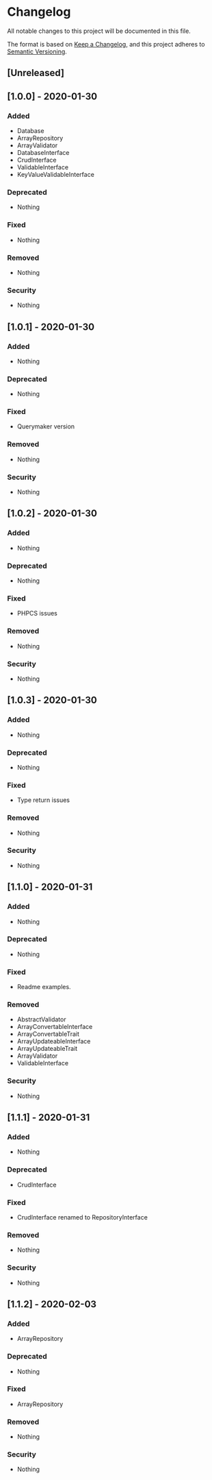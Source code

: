# Changelog
All notable changes to this project will be documented in this file.

The format is based on [Keep a Changelog](https://keepachangelog.com/en/1.0.0/),
and this project adheres to [Semantic Versioning](https://semver.org/spec/v2.0.0.html).

## [Unreleased]

## [1.0.0] - 2020-01-30

### Added
- Database
- ArrayRepository
- ArrayValidator
- DatabaseInterface
- CrudInterface
- ValidableInterface
- KeyValueValidableInterface

### Deprecated
- Nothing

### Fixed
- Nothing

### Removed
- Nothing

### Security
- Nothing


## [1.0.1] - 2020-01-30

### Added
- Nothing

### Deprecated
- Nothing

### Fixed
- Querymaker version

### Removed
- Nothing

### Security
- Nothing

## [1.0.2] - 2020-01-30

### Added
- Nothing

### Deprecated
- Nothing

### Fixed
- PHPCS issues

### Removed
- Nothing

### Security
- Nothing

## [1.0.3] - 2020-01-30

### Added
- Nothing

### Deprecated
- Nothing

### Fixed
- Type return issues

### Removed
- Nothing

### Security
- Nothing

## [1.1.0] - 2020-01-31

### Added
- Nothing

### Deprecated
- Nothing

### Fixed
- Readme examples.

### Removed
- AbstractValidator
- ArrayConvertableInterface
- ArrayConvertableTrait
- ArrayUpdateableInterface
- ArrayUpdateableTrait
- ArrayValidator
- ValidableInterface

### Security
- Nothing

## [1.1.1] - 2020-01-31

### Added
- Nothing

### Deprecated
- CrudInterface

### Fixed
- CrudInterface renamed to RepositoryInterface

### Removed
- Nothing

### Security
- Nothing


## [1.1.2] - 2020-02-03

### Added
- ArrayRepository

### Deprecated
- Nothing

### Fixed
- ArrayRepository

### Removed
- Nothing

### Security
- Nothing


